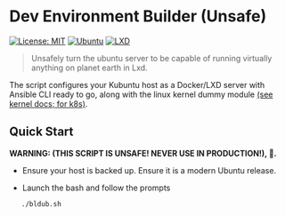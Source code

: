 # Dev Environment Builder (Unsafe)

[![License: MIT](https://img.shields.io/badge/License-MIT-yellow.svg)](https://opensource.org/licenses/MIT)
[![Ubuntu](https://img.shields.io/badge/Ubuntu-Compatible-orange.svg)](https://ubuntu.com/)
[![LXD](https://img.shields.io/badge/LXD-Powered-blue.svg)](https://linuxcontainers.org/lxd/)

> Unsafely turn the ubuntu server to be capable of running virtually anything on planet earth in Lxd. 

The script configures your Kubuntu host as a Docker/LXD server with Ansible CLI ready to go, along with the linux kernel dummy module [(see kernel docs; for k8s)](https://www.kernel.org/doc/html/latest/).


## Quick Start

**WARNING: (THIS SCRIPT IS UNSAFE!  NEVER USE IN PRODUCTION!), 🌌.** 

* Ensure your host is backed up. Ensure it is a modern Ubuntu release.

* Launch the bash and follow the prompts
```bash
   ./bldub.sh
```
